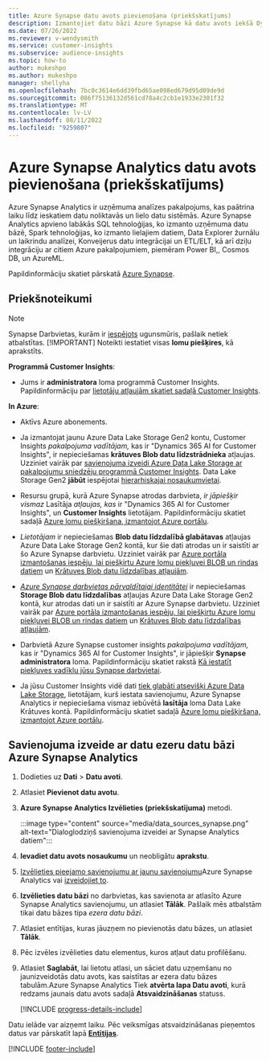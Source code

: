 ```yaml
---
title: Azure Synapse datu avots pievienošana (priekšskatījums)
description: Izmantojiet datu bāzi Azure Synapse kā datu avots iekšā Dynamics 365 Customer Insights.
ms.date: 07/26/2022
ms.reviewer: v-wendysmith
ms.service: customer-insights
ms.subservice: audience-insights
ms.topic: how-to
author: mukeshpo
ms.author: mukeshpo
manager: shellyha
ms.openlocfilehash: 7bc0c3614e6dd39fbd65ae098ed679d95d09de9d
ms.sourcegitcommit: 086f75136132d561cd78a4c2cb1e1933e2301f32
ms.translationtype: MT
ms.contentlocale: lv-LV
ms.lasthandoff: 08/11/2022
ms.locfileid: "9259807"
---
```

# <a name="connect-an-azure-synapse-analytics-data-source-preview"></a>Azure Synapse Analytics datu avots pievienošana (priekšskatījums)

Azure Synapse Analytics ir uzņēmuma analīzes pakalpojums, kas paātrina laiku līdz ieskatiem datu noliktavās un lielo datu sistēmās. Azure Synapse Analytics apvieno labākās SQL tehnoloģijas, ko izmanto uzņēmuma datu bāzē, Spark tehnoloģijas, ko izmanto lielajiem datiem, Data Explorer žurnālu un laikrindu analīzei, Konveijerus datu integrācijai un ETL/ELT, kā arī dziļu integrāciju ar citiem Azure pakalpojumiem, piemēram Power BI,, Cosmos DB, un AzureML.

Papildinformāciju skatiet pārskatā [Azure Synapse](/azure/synapse-analytics/overview-what-is).

## <a name="prerequisites"></a>Priekšnoteikumi

> [!NOTE]
> Synapse Darbvietas, kurām ir [iespējots](/azure/synapse-analytics/security/synapse-workspace-ip-firewall) ugunsmūris, pašlaik netiek atbalstītas.
> [!IMPORTANT]
> Noteikti iestatiet visas **lomu piešķires**, kā aprakstīts.  

**Programmā Customer Insights**:

* Jums ir **administratora** loma programmā Customer Insights. Papildinformāciju par [lietotāju atļaujām skatiet sadaļā Customer Insights](permissions.md#add-users).

**In Azure**:

- Aktīvs Azure abonements.

- Ja izmantojat jaunu Azure Data Lake Storage Gen2 kontu, Customer Insights *pakalpojuma vadītājam,* kas ir "Dynamics 365 AI for Customer Insights", ir nepieciešamas **krātuves Blob datu līdzstrādnieka** atļaujas. Uzziniet vairāk par [savienojuma izveidi Azure Data Lake Storage ar pakalpojumu sniedzēju programmā Customer Insights](connect-service-principal.md). Data Lake Storage Gen2 **jābūt** iespējotai [hierarhiskajai nosaukumvietai](/azure/storage/blobs/data-lake-storage-namespace).

- Resursu grupā, kurā Azure Synapse atrodas darbvieta, *ir jāpiešķir vismaz* Lasītāja *atļaujas, kas* ir "Dynamics 365 AI for Customer Insights", un **Customer Insights** lietotājam. Papildinformāciju skatiet sadaļā [Azure lomu piešķiršana, izmantojot Azure portālu](/azure/role-based-access-control/role-assignments-portal).

- *Lietotājam* ir nepieciešamas **Blob datu līdzdalībā glabātavas** atļaujas Azure Data Lake Storage Gen2 kontā, kur šie dati atrodas un ir saistīti ar šo Azure Synapse darbvietu. Uzziniet vairāk par [Azure portāla izmantošanas iespēju, lai piešķirtu Azure lomu piekļuvei BLOB un rindas datiem](/azure/storage/common/storage-auth-aad-rbac-portal) un [Krātuves Blob datu līdzdalības atļaujām](/azure/role-based-access-control/built-in-roles#storage-blob-data-contributor).

- *[Azure Synapse darbvietas pārvaldītajai identitātei](/azure/synapse-analytics/security/synapse-workspace-managed-identity)* ir nepieciešamas **Storage Blob datu līdzdalības** atļaujas Azure Data Lake Storage Gen2 kontā, kur atrodas dati un ir saistīti ar Azure Synapse darbvietu. Uzziniet vairāk par [Azure portāla izmantošanas iespēju, lai piešķirtu Azure lomu piekļuvei BLOB un rindas datiem](/azure/storage/common/storage-auth-aad-rbac-portal) un [Krātuves Blob datu līdzdalības atļaujām](/azure/role-based-access-control/built-in-roles#storage-blob-data-contributor).

- Darbvietā Azure Synapse customer insights *pakalpojuma vadītājam,* kas ir "Dynamics 365 AI for Customer Insights", ir jāpiešķir **Synapse administratora** loma. Papildinformāciju skatiet rakstā [Kā iestatīt piekļuves vadīklu jūsu Synapse darbvietai](/azure/synapse-analytics/security/how-to-set-up-access-control).

- Ja jūsu Customer Insights vidē dati [tiek glabāti atsevišķi Azure Data Lake Storage](own-data-lake-storage.md), lietotājam, kurš iestata savienojumu, Azure Synapse Analytics ir nepieciešama vismaz iebūvētā **lasītāja** loma Data Lake Krātuves kontā. Papildinformāciju skatiet sadaļā [Azure lomu piešķiršana, izmantojot Azure portālu](/azure/role-based-access-control/role-assignments-portal).

## <a name="connect-to-the-data-lake-database-in-azure-synapse-analytics"></a>Savienojuma izveide ar datu ezeru datu bāzi Azure Synapse Analytics

1. Dodieties uz **Dati** > **Datu avoti**.

1. Atlasiet **Pievienot datu avotu**.

1. **Azure Synapse Analytics Izvēlieties (priekšskatījuma)** metodi.

   :::image type="content" source="media/data_sources_synapse.png" alt-text="Dialoglodziņš savienojuma izveidei ar Synapse Analytics datiem":::
  
1. **Ievadiet datu avots nosaukumu** un neobligātu **aprakstu**.

1. [Izvēlieties pieejamo savienojumu ar jaunu savienojumu](connections.md)Azure Synapse Analytics vai [izveidojiet to](export-azure-synapse-analytics.md#set-up-connection-to-azure-synapse).

1. **Izvēlieties datu bāzi** no darbvietas, kas savienota ar atlasīto Azure Synapse Analytics savienojumu, un atlasiet **Tālāk**. Pašlaik mēs atbalstām tikai datu bāzes tipa *ezera datu bāzi*.

1. Atlasiet entītijas, kuras jāuzņem no pievienotās datu bāzes, un atlasiet **Tālāk**.

1. Pēc izvēles izvēlieties datu elementus, kuros atļaut datu profilēšanu.

1. Atlasiet **Saglabāt**, lai lietotu atlasi, un sāciet datu uzņemšanu no jaunizveidotās datu avots, kas saistītas ar ezera datu bāzes tabulām.Azure Synapse Analytics Tiek **atvērta lapa Datu avoti**, kurā redzams jaunais datu avots sadaļā **Atsvaidzināšanas** statuss.

   [!INCLUDE [progress-details-include](includes/progress-details-pane.md)]

Datu ielāde var aizņemt laiku. Pēc veiksmīgas atsvaidzināšanas pieņemtos datus var pārskatīt lapā [**Entītijas**](entities.md).

[!INCLUDE [footer-include](includes/footer-banner.md)]

